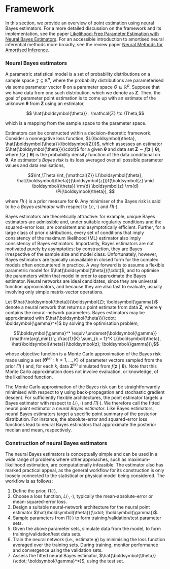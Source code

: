 # Framework

In this section, we provide an overview of point estimation using neural Bayes estimators. For a more detailed discussion on the framework and its implementation, see the paper [Likelihood-Free Parameter Estimation with Neural Bayes Estimators](https://www.tandfonline.com/doi/full/10.1080/00031305.2023.2249522). For an accessible introduction to amortised neural inferential methods more broadly, see the review paper [Neural Methods for Amortised Inference](https://arxiv.org/abs/2404.12484). 

### Neural Bayes estimators

A parametric statistical model is a set of probability distributions on a sample space $\mathcal{Z} \subseteq \mathbb{R}^n$, where the probability distributions are parameterised via some parameter vector $\boldsymbol{\theta}$ on a parameter space $\Theta \subseteq \mathbb{R}^p$. Suppose that we have data from one such distribution, which we denote as $\boldsymbol{Z}$. Then, the goal of parameter point estimation is to come up with an estimate of the unknown $\boldsymbol{\theta}$ from $\boldsymbol{Z}$ using an estimator,

```math
 \hat{\boldsymbol{\theta}} : \mathcal{Z} \to \Theta,
```
which is a mapping from the sample space to the parameter space.

Estimators can be constructed within a decision-theoretic framework. Consider a nonnegative loss function, $L(\boldsymbol{\theta}, \hat{\boldsymbol{\theta}}(\boldsymbol{Z}))$, which assesses an estimator $\hat{\boldsymbol{\theta}}(\cdot)$ for a given $\boldsymbol{\theta}$ and data set $\boldsymbol{Z} \sim f(\boldsymbol{z} \mid \boldsymbol{\theta})$, where $f(\boldsymbol{z} \mid \boldsymbol{\theta})$ is the probability density function of the data conditional on $\boldsymbol{\theta}$. An estimator's *Bayes risk* is its loss averaged over all possible parameter values and data realisations,

```math
\int_\Theta \int_{\mathcal{Z}}  L(\boldsymbol{\theta}, \hat{\boldsymbol{\theta}}(\boldsymbol{z}))f(\boldsymbol{z} \mid \boldsymbol{\theta}) \rm{d} \boldsymbol{z} \rm{d} \Pi(\boldsymbol{\theta}),  
```
where $\Pi(\cdot)$ is a prior measure for $\boldsymbol{\theta}$. Any minimiser of the Bayes risk is said to be a *Bayes estimator* with respect to $L(\cdot, \cdot)$ and $\Pi(\cdot)$.

Bayes estimators are theoretically attractive: for example, unique Bayes estimators are admissible and, under suitable regularity conditions and the squared-error loss, are consistent and asymptotically efficient. Further, for a large class of prior distributions, every set of conditions that imply consistency of the maximum likelihood (ML) estimator also imply consistency of Bayes estimators. Importantly, Bayes estimators are not motivated purely by asymptotics: by construction, they are Bayes irrespective of the sample size and model class. Unfortunately, however, Bayes estimators are typically unavailable in closed form for the complex models often encountered in practice. A way forward is to assume a flexible parametric model for $\hat{\boldsymbol{\theta}}(\cdot)$, and to optimise the parameters within that model in order to approximate the Bayes estimator. Neural networks are ideal candidates, since they are universal function approximators, and because they are also fast to evaluate, usually involving only simple matrix-vector operations.

Let $\hat{\boldsymbol{\theta}}(\boldsymbol{Z}; \boldsymbol{\gamma})$ denote a neural network that returns a point estimate from data $\boldsymbol{Z}$, where $\boldsymbol{\gamma}$ contains the neural-network parameters. Bayes estimators may be approximated with $\hat{\boldsymbol{\theta}}(\cdot; \boldsymbol{\gamma}^*)$ by solving the optimisation problem,  

```math
\boldsymbol{\gamma}^*
\equiv
\underset{\boldsymbol{\gamma}}{\mathrm{arg\,min}} \; 
\frac{1}{K} \sum_{k = 1}^K L(\boldsymbol{\theta}, \hat{\boldsymbol{\theta}}(\boldsymbol{z}; \boldsymbol{\gamma})),
```
whose objective function is a Monte Carlo approximation of the Bayes risk made using a set $\{\boldsymbol{\theta}^{(k)} : k = 1, \dots, K\}$ of parameter vectors sampled from the prior $\Pi(\cdot)$ and, for each $k$, data $\boldsymbol{Z}^{(k)}$ simulated from $f(\boldsymbol{z} \mid  \boldsymbol{\theta})$. Note that this Monte Carlo approximation does not involve evaluation, or knowledge, of the likelihood function.

 The Monte Carlo approximation of the Bayes risk can be straightforwardly minimised with respect to $\boldsymbol{\gamma}$ using back-propagation and stochastic gradient descent. For sufficiently flexible architectures, the point estimator targets a Bayes estimator with respect to $L(\cdot, \cdot)$ and $\Pi(\cdot)$. We therefore call the fitted neural point estimator a  *neural Bayes estimator*. Like Bayes estimators, neural Bayes estimators target a specific point summary of the posterior distribution. For instance, the absolute-error and squared-error loss functions lead to neural Bayes estimators that approximate the posterior median and mean, respectively.

### Construction of neural Bayes estimators

The neural Bayes estimators is conceptually simple and can be used in a wide range of problems where other approaches, such as maximum-likelihood estimation, are computationally infeasible. The estimator also has marked practical appeal, as the general workflow for its construction is only loosely connected to the statistical or physical model being considered. The workflow is as follows:

  1. Define the prior, $\Pi(\cdot)$.
  1. Choose a loss function, $L(\cdot, \cdot)$, typically the mean-absolute-error or mean-squared-error loss.
  1. Design a suitable neural-network architecture for the neural point estimator $\hat{\boldsymbol{\theta}}(\cdot; \boldsymbol{\gamma})$.
  1. Sample parameters from $\Pi(\cdot)$ to form training/validation/test parameter sets.
  1. Given the above parameter sets, simulate data from the model, to form training/validation/test data sets.
  1. Train the neural network (i.e., estimate $\boldsymbol{\gamma}$) by minimising the loss function averaged over the training sets. During training, monitor performance and convergence using the validation sets.
  1. Assess the fitted neural Bayes estimator, $\hat{\boldsymbol{\theta}}(\cdot; \boldsymbol{\gamma}^*)$, using the test set.

